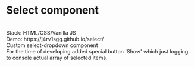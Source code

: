# Select component
<br>
Stack: HTML/CSS/Vanilla JS
<br>
Demo: https://j4rv1sgg.github.io/select/
<br>
Custom select-dropdown component
<br>
For the time of developing added special button 'Show' which just logging to console actual array of selected items.
